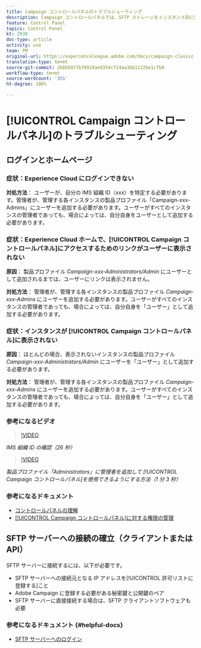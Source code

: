 ```yaml
---
title: Campaign コントロールパネルのトラブルシューティング
description: Campaign コントロールパネルでは、SFTP ストレージをインスタンス別に監視および管理したり、IP アドレスを許可リストに登録したりできます。
feature: Control Panel
topics: Control Panel
kt: 2938
doc-type: article
activity: use
team: PM
original-url: https://experienceleague.adobe.com/docs/campaign-classic-learn/tutorials/administrating/control-panel-acc/trouble-shooting.html
translation-type: tm+mt
source-git-commit: 2b8bb977bf8919ae9354cf24aa3bb1122be1cfb0
workflow-type: tm+mt
source-wordcount: '351'
ht-degree: 100%

---
```



# [!UICONTROL Campaign コントロールパネル]のトラブルシューティング

## ログインとホームページ

### 症状：Experience Cloud にログインできない

**対処方法**：
ユーザーが、自分の IMS 組織 ID（xxx）を特定する必要があります。管理者が、管理する各インスタンスの製品プロファイル「Campaign-xxx-Admins」にユーザーを追加する必要があります。ユーザーがすべてのインスタンスの管理者であっても、場合によっては、自分自身をユーザーとして追加する必要があります。

### 症状：Experience Cloud ホームで、[!UICONTROL Campaign コントロールパネル]にアクセスするためのリンクがユーザーに表示されない

**原因**：
製品プロファイル _Campaign-xxx-Administrators/Admin_ にユーザーとして追加されるまでは、ユーザーにリンクは表示されません。

**対処方法**：
管理者が、管理する各インスタンスの製品プロファイル _Campaign-xxx-Admins_ にユーザーを追加する必要があります。ユーザーがすべてのインスタンスの管理者であっても、場合によっては、自分自身を「ユーザー」として追加する必要があります。

### 症状：インスタンスが [!UICONTROL Campaign コントロールパネル]に表示されない

**原因**：
ほとんどの場合、表示されないインスタンスの製品プロファイル _Campaign-xxx-Administrators/Admin_ にユーザーを「ユーザー」として追加する必要があります。

**対処方法**：
管理者が、管理する各インスタンスの製品プロファイル _Campaign-xxx-Admins_ にユーザーを追加する必要があります。ユーザーがすべてのインスタンスの管理者であっても、場合によっては、自分自身を「ユーザー」として追加する必要があります。

### 参考になるビデオ

>[!VIDEO](https://video.tv.adobe.com/v/27183?quality=12)

*IMS 組織 ID の確認（26 秒）*

>[!VIDEO](https://video.tv.adobe.com/v/27147?quality=12)

*製品プロファイル「Administrators」に管理者を追加して [!UICONTROL Campaign コントロールパネル]を使用できるようにする方法（1 分 3 秒）*

### 参考になるドキュメント

* [コントロールパネルの理解](https://docs.adobe.com/content/help/ja-JP/control-panel/using/control-panel-home.html)
* [[!UICONTROL Campaign コントロールパネル]に対する権限の管理](https://docs.adobe.com/content/help/ja-JP/control-panel/using/control-panel-home.html)

## SFTP サーバーへの接続の確立（クライアントまたは API）

SFTP サーバーに接続するには、以下が必要です。

* SFTP サーバーへの接続元となる IP アドレスを[!UICONTROL 許可リストに登録する]こと
* Adobe Campaign に登録する必要がある秘密鍵と公開鍵のペア
* SFTP サーバーに直接接続する場合は、SFTP クライアントソフトウェアも必要

### 参考になるドキュメント  {#helpful-docs}

* [SFTP サーバーへのログイン](https://docs.adobe.com/content/help/ja-JP/control-panel/using/control-panel-home.html#LoggingintoyourSFTPserver)

